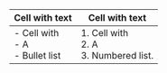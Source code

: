 | Cell with text                        | Cell with text                              |
| ------------------------------------- | ------------------------------------------- |
| - Cell with<br/>- A<br/>- Bullet list | 1. Cell with<br/>2. A<br/>3. Numbered list. |
